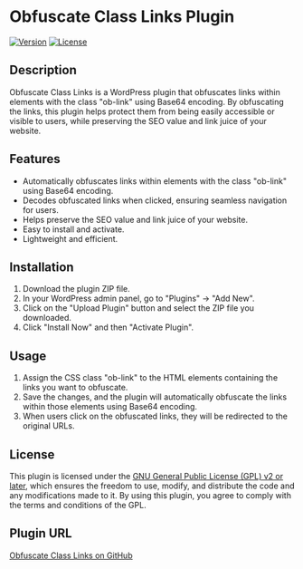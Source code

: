 # Obfuscate Class Links Plugin

[![Version](https://img.shields.io/badge/Version-1.0.0-blue.svg)]()
[![License](https://img.shields.io/badge/License-GPL%20v2%20or%20later-green.svg)]()

## Description

Obfuscate Class Links is a WordPress plugin that obfuscates links within elements with the class "ob-link" using Base64 encoding. By obfuscating the links, this plugin helps protect them from being easily accessible or visible to users, while preserving the SEO value and link juice of your website.

## Features

- Automatically obfuscates links within elements with the class "ob-link" using Base64 encoding.
- Decodes obfuscated links when clicked, ensuring seamless navigation for users.
- Helps preserve the SEO value and link juice of your website.
- Easy to install and activate.
- Lightweight and efficient.

## Installation

1. Download the plugin ZIP file.
2. In your WordPress admin panel, go to "Plugins" -> "Add New".
3. Click on the "Upload Plugin" button and select the ZIP file you downloaded.
4. Click "Install Now" and then "Activate Plugin".

## Usage

1. Assign the CSS class "ob-link" to the HTML elements containing the links you want to obfuscate.
2. Save the changes, and the plugin will automatically obfuscate the links within those elements using Base64 encoding.
3. When users click on the obfuscated links, they will be redirected to the original URLs.

## License

This plugin is licensed under the [GNU General Public License (GPL) v2 or later](https://www.gnu.org/licenses/gpl-2.0.html), which ensures the freedom to use, modify, and distribute the code and any modifications made to it. By using this plugin, you agree to comply with the terms and conditions of the GPL.

## Plugin URL

[Obfuscate Class Links on GitHub](https://github.com/syllod/Obfuscate-Class-Links_wp-plugin)
